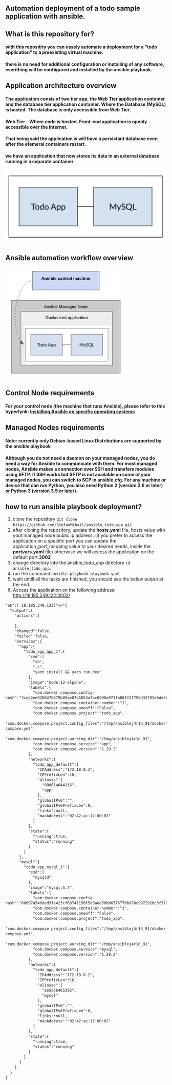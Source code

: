## Automation deployment of a todo sample application with __ansible__.

## What is this repository for? ###
#### with this repositiry you can easely automate a deployment for a "todo application" to a preexisting virtual machine.
#### there is no need for additional configuration or installing of any software, everithing will be confiigured and installed by the ansible playbook.

## Application architecture overview
#### The application consis of two tier app, the Web Tier application container and the database tier application container. Where the Database (MySQL) is hosted. The database is only accessible from Web Tier.
#### Web Tier - Where  code is hosted. Front-end application is openly accessible over the internet.
#### That being said the application is will have a persistant database even after the efemeral containers restart.

#### we have an application that now stores its data in an external database running in a separate container
![Scheme](images/app_overview.png)
## Ansible automation workflow overview
![Scheme](images/workflow.png)

## Control Node requirements
#### For your control node (the machine that runs Ansible), please refer to this hyperlynk: [Installing Ansible on specific operating systems](https://docs.ansible.com/ansible/latest/installation_guide/intro_installation.html#installing-ansible-on-specific-operating-systems)

## Managed Nodes requirements 
#### Note: currently only Debian-based Linux Distributions are supported by the ansible playbook 
#### Although you do not need a daemon on your managed nodes, you do need a way for Ansible to communicate with them. For most managed nodes, Ansible makes a connection over SSH and transfers modules using SFTP. If SSH works but SFTP is not available on some of your managed nodes, you can switch to SCP in ansible.cfg. For any machine or device that can run Python, you also need Python 2 (version 2.6 or later) or Python 3 (version 3.5 or later).

## how to run ansible playbook deployment?
1. clone the repository `git clone https://github.com/StefanMihail/ansible_todo_app.git`
2. after cloning the repository, update the __hosts.yaml__ file, hosts value with yout managed node public ip address. (if you prefer to access the application on a specific port you can update the application_port_mapping value to your desired needs, inside the __portvars.yaml__ file) otherwise we will access the application on the default port __3002__ 
3. change directory into the ansible_todo_app directory `cd ansible_todo_app`.
4. run the command  `ansible-playbook playbook.yaml`
5. waiti untill all the tasks are finished, you should see the below output at the end. 
6. Access the application on the following address: http://18.185.249.122:3002/ 
```
"ok":[ 18.185.249.122]"=>"{
  "output":{
    "actions":[
      
    ],
    "changed":false,
    "failed":false,
    "services":{
      "app":{
        "todo_app_app_1":{
          "cmd":[
            "sh",
            "-c",
            "yarn install && yarn run dev"
          ],
          "image":"node:12-alpine",
          "labels":{
            "com.docker.compose.config-hash":"3cee2ee9288470379b89ae07b5053a7ec6990e973fb08ff2f755d32792e5da6b",
            "com.docker.compose.container-number":"1",
            "com.docker.compose.oneoff":"False",
            "com.docker.compose.project":"todo_app",
            "com.docker.compose.project.config_files":"/tmp/ansiblej4r1d_91/docker-compose.yml",
            "com.docker.compose.project.working_dir":"/tmp/ansiblej4r1d_91",
            "com.docker.compose.service":"app",
            "com.docker.compose.version":"1.29.2"
          },
          "networks":{
            "todo_app_default":{
              "IPAddress":"172.18.0.3",
              "IPPrefixLen":16,
              "aliases":[
                "08061a044116",
                "app"
              ],
              "globalIPv6":"",
              "globalIPv6PrefixLen":0,
              "links":null,
              "macAddress":"02:42:ac:12:00:03"
            }
          },
          "state":{
            "running":true,
            "status":"running"
          }
        }
      },
      "mysql":{
        "todo_app_mysql_1":{
          "cmd":[
            "mysqld"
          ],
          "image":"mysql:5.7",
          "labels":{
            "com.docker.compose.config-hash":"66697a548ded3fe423cf08741156f5d9aee50bb6375770b878c997292bc3f378",
            "com.docker.compose.container-number":"1",
            "com.docker.compose.oneoff":"False",
            "com.docker.compose.project":"todo_app",
            "com.docker.compose.project.config_files":"/tmp/ansiblej4r1d_91/docker-compose.yml",
            "com.docker.compose.project.working_dir":"/tmp/ansiblej4r1d_91",
            "com.docker.compose.service":"mysql",
            "com.docker.compose.version":"1.29.2"
          },
          "networks":{
            "todo_app_default":{
              "IPAddress":"172.18.0.2",
              "IPPrefixLen":16,
              "aliases":[
                "2e5e5b465392",
                "mysql"
              ],
              "globalIPv6":"",
              "globalIPv6PrefixLen":0,
              "links":null,
              "macAddress":"02:42:ac:12:00:02"
            }
          },
          "state":{
            "running":true,
            "status":"running"
          }
        }
      }
    }
  }
}
```